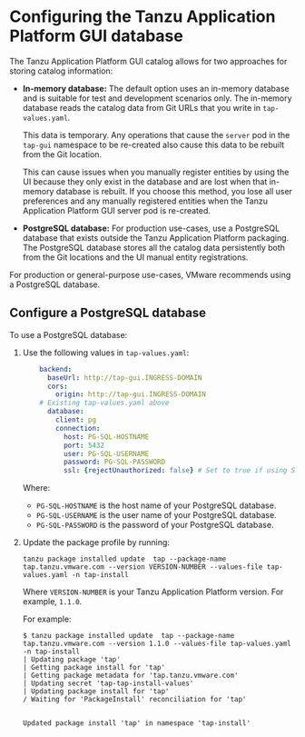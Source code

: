 # Configuring the Tanzu Application Platform GUI database

The Tanzu Application Platform GUI catalog allows for two approaches for storing catalog information:

- **In-memory database:** The default option uses an in-memory database and is suitable for test and
  development scenarios only.
  The in-memory database reads the catalog data from Git URLs that you write in `tap-values.yaml`.

  This data is temporary. Any operations that cause the `server` pod in the `tap-gui` namespace
  to be re-created also cause this data to be rebuilt from the Git location.

  This can cause issues when you manually register entities by using the UI because they only exist
  in the database and are lost when that in-memory database is rebuilt.
  If you choose this method, you lose all user preferences and any manually registered entities when
  the Tanzu Application Platform GUI server pod is re-created.

- **PostgreSQL database:** For production use-cases, use a PostgreSQL database that exists outside
  the Tanzu Application Platform packaging.
  The PostgreSQL database stores all the catalog data persistently both from the Git locations and
  the UI manual entity registrations.

For production or general-purpose use-cases, VMware recommends using a PostgreSQL database.

## <a id="config-postgresql"></a> Configure a PostgreSQL database

To use a PostgreSQL database:

1. Use the following values in `tap-values.yaml`:

    ```yaml
        backend:
          baseUrl: http://tap-gui.INGRESS-DOMAIN
          cors:
            origin: http://tap-gui.INGRESS-DOMAIN
        # Existing tap-values.yaml above
          database:
            client: pg
            connection:
              host: PG-SQL-HOSTNAME
              port: 5432
              user: PG-SQL-USERNAME
              password: PG-SQL-PASSWORD
              ssl: {rejectUnauthorized: false} # Set to true if using SSL
    ```

    Where:

    - `PG-SQL-HOSTNAME` is the host name of your PostgreSQL database.
    - `PG-SQL-USERNAME` is the user name of your PostgreSQL database.
    - `PG-SQL-PASSWORD` is the password of your PostgreSQL database.

2. Update the package profile by running:

    ```console
    tanzu package installed update  tap --package-name tap.tanzu.vmware.com --version VERSION-NUMBER --values-file tap-values.yaml -n tap-install
    ```

    Where `VERSION-NUMBER` is your Tanzu Application Platform version. For example, `1.1.0`.

    For example:

    ```console
    $ tanzu package installed update  tap --package-name tap.tanzu.vmware.com --version 1.1.0 --values-file tap-values.yaml -n tap-install
    | Updating package 'tap'
    | Getting package install for 'tap'
    | Getting package metadata for 'tap.tanzu.vmware.com'
    | Updating secret 'tap-tap-install-values'
    | Updating package install for 'tap'
    / Waiting for 'PackageInstall' reconciliation for 'tap'


    Updated package install 'tap' in namespace 'tap-install'
    ```
